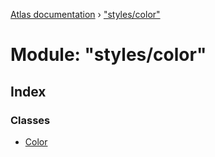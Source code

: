 [Atlas documentation](../globals.md) › ["styles/color"](_styles_color_.md)

# Module: "styles/color"

## Index

### Classes

* [Color](../classes/_styles_color_.color.md)
